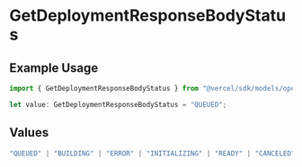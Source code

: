 # GetDeploymentResponseBodyStatus

## Example Usage

```typescript
import { GetDeploymentResponseBodyStatus } from "@vercel/sdk/models/operations";

let value: GetDeploymentResponseBodyStatus = "QUEUED";
```

## Values

```typescript
"QUEUED" | "BUILDING" | "ERROR" | "INITIALIZING" | "READY" | "CANCELED"
```